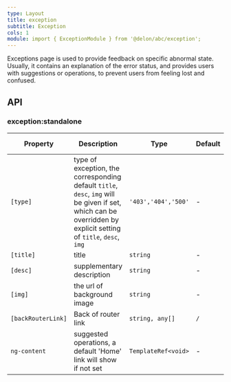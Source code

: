 ```yaml
---
type: Layout
title: exception
subtitle: Exception
cols: 1
module: import { ExceptionModule } from '@delon/abc/exception';
---
```


Exceptions page is used to provide feedback on specific abnormal state. Usually, it contains an explanation of the error status, and provides users with suggestions or operations, to prevent users from feeling lost and confused.

## API

### exception:standalone

| Property | Description | Type | Default | Global Config |
|----------|-------------|------|---------|---------------|
| `[type]` | type of exception, the corresponding default `title`, `desc`, `img` will be given if set, which can be overridden by explicit setting of `title`, `desc`, `img` | `'403','404','500'` | - | ✅ |
| `[title]` | title | `string` | - | - |
| `[desc]` | supplementary description | `string` | - | - |
| `[img]` | the url of background image | `string` | - | - |
| `[backRouterLink]` | Back of router link | `string, any[]` | `/` | - |
| `ng-content` | suggested operations, a default 'Home' link will show if not set | `TemplateRef<void>` | - | - |

